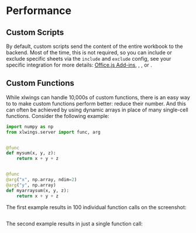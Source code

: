 # Performance

## Custom Scripts

By default, custom scripts send the content of the entire workbook to the backend. Most of the time, this is not required, so you can include or exclude specific sheets via the `include` and `exclude` config, see your specific integration for more details: [Office.js Add-ins](officejs_run_scripts.md), [](vba_integration.md), [](googleappsscript_integration.md), or [](officescripts_integration.md).

## Custom Functions

While xlwings can handle 10,000s of custom functions, there is an easy way to to make custom functions perform better: reduce their number. And this can often be achieved by using dynamic arrays in place of many single-cell functions. Consider the following example:

```python
import numpy as np
from xlwings.server import func, arg


@func
def mysum(x, y, z):
    return x + y + z


@func
@arg("x", np.array, ndim=2)
@arg("y", np.array)
def myarraysum(x, y, z):
    return x + y + z
```

The first example results in 100 individual function calls on the screenshot:

```{figure} ./images/performance_individual_function.png

```

The second example results in just a single function call:

```{figure} ./images/performance_array_function.png

```
